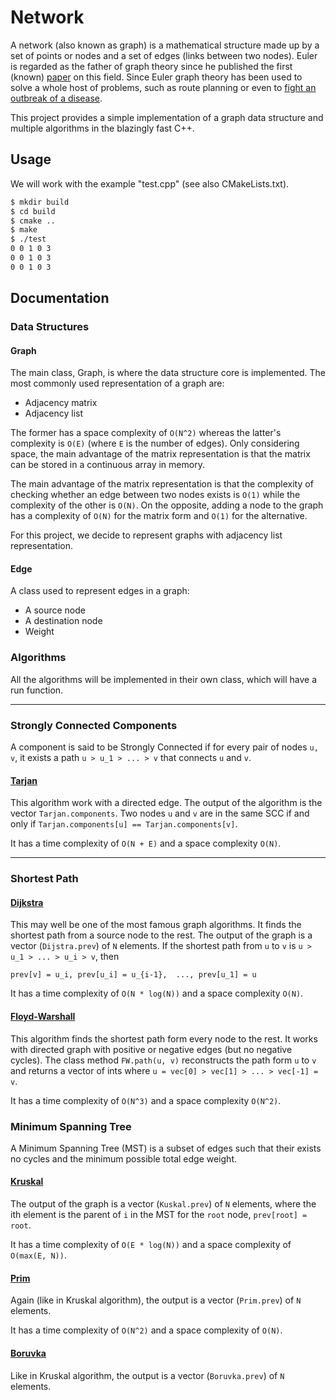 # Network

A network (also known as graph) is a mathematical structure made up by a set of points or nodes and a set of edges (links between two nodes).
Euler is regarded as the father of graph theory since he published the first (known) [paper](https://en.wikipedia.org/wiki/Seven_Bridges_of_Königsberg) on this field.
Since Euler graph theory has been used to solve a whole host of problems, such as route planning or even to [fight an outbreak of a disease](https://blogs.cornell.edu/info2040/2014/09/15/graph-theory-applied-to-disease-transmission/).

This project provides a simple implementation of a graph data structure and multiple algorithms in the blazingly fast C++.

## Usage

We will work with the example "test.cpp" (see also CMakeLists.txt).

```bash
$ mkdir build
$ cd build
$ cmake ..
$ make
$ ./test
0 0 1 0 3 
0 0 1 0 3 
0 0 1 0 3 
```

## Documentation 

### Data Structures

#### Graph

The main class, Graph, is where the data structure core is implemented.
The most commonly used representation of a graph are:
- Adjacency matrix
- Adjacency list

The former has a space complexity of `O(N^2)` whereas the latter's complexity is `O(E)` (where `E` is the number of edges).
Only considering space, the main advantage of the matrix representation is that the matrix can be stored in a continuous array in memory.

The main advantage of the matrix representation is that the complexity of checking whether an edge between two nodes exists
is `O(1)` while the complexity of the other is `O(N)`.
On the opposite, adding a node to the graph has a complexity of `O(N)` for the matrix form and `O(1)` for the alternative.

For this project, we decide to represent graphs with adjacency list representation.

#### Edge

A class used to represent edges in a graph: 
- A source node
- A destination node
- Weight

### Algorithms

All the algorithms will be implemented in their own class, which will have a run function.

---
### Strongly Connected Components

A component is said to be Strongly Connected if for every pair of nodes `u, v`, it exists a path `u > u_1 > ... > v` that connects `u` and `v`.

#### [Tarjan](https://en.wikipedia.org/wiki/Tarjan%27s_strongly_connected_components_algorithm)

This algorithm work with a directed edge. The output of the algorithm is the vector `Tarjan.components`. 
Two nodes `u` and `v` are in the same SCC if and only if `Tarjan.components[u] == Tarjan.components[v]`.

It has a time complexity of `O(N + E)` and a space complexity `O(N)`.

---
### Shortest Path

#### [Dijkstra](https://en.wikipedia.org/wiki/Dijkstra%27s_algorithm)

This may well be one of the most famous graph algorithms. 
It finds the shortest path from a source node to the rest. 
The output of the graph is a vector (`Dijstra.prev`) of `N` elements. 
If the shortest path from `u` to `v` is `u > u_1 > ... > u_i > v`, then

``
prev[v] = u_i,
prev[u_i] = u_{i-1}, 
...,
prev[u_1] = u
``

It has a time complexity of `O(N * log(N))` and a space complexity `O(N)`.

#### [Floyd-Warshall](https://en.wikipedia.org/wiki/Floyd–Warshall_algorithm)

This algorithm finds the shortest path form every node to the rest.
It works with directed graph with positive or negative edges (but no negative cycles).
The class method `FW.path(u, v)` reconstructs the path form `u` to `v` and returns a vector of ints where 
``
u = vec[0] > vec[1] > ... > vec[-1] = v
``.

It has a time complexity of `O(N^3)` and a space complexity `O(N^2)`.

### Minimum Spanning Tree

A Minimum Spanning Tree (MST) is a subset of edges such that their exists no cycles and the minimum possible total edge weight.

#### [Kruskal](https://en.wikipedia.org/wiki/Kruskal%27s_algorithm)

The output of the graph is a vector (`Kuskal.prev`) of `N` elements, where the ith element is the parent of `i` in the MST for the `root` node, `prev[root] = root`.

It has a time complexity of `O(E * log(N))` and a space complexity of `O(max(E, N))`.

#### [Prim](https://en.wikipedia.org/wiki/Prim%27s_algorithm)

Again (like in Kruskal algorithm), the output is a vector (`Prim.prev`) of `N` elements.

It has a time complexity of `O(N^2)` and a space complexity of `O(N)`.

#### [Boruvka](https://en.wikipedia.org/wiki/Borůvka%27s_algorithm)

Like in Kruskal algorithm, the output is a vector (`Boruvka.prev`) of `N` elements.
